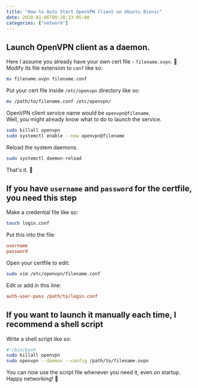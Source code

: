 ```yaml
---
title: "How to Auto Start OpenVPN Client on Ubuntu Bionic"
date: 2020-01-06T00:28:23-05:00
categories: ["network"]
---
```

## Launch OpenVPN client as a daemon.

Here I assume you already have your own cert file - `filename.ovpn`. 🙂  
Modify its file extension to `conf` like so:  

```bash
mv filename.ovpn filename.conf 
```

Put your cert file inside `/etc/openvpn` directory like so:  

```bash
mv /path/to/filename.conf /etc/openvpn/
```

OpenVPN client service name would be `openvpn@filename`.  
Well, you might already know what to do to launch the service.  

```bash
sudo killall openvpn
sudo systemctl enable --now openvpn@filename
```

Reload the system daemons.  

```bash
sudo systemctl daemon-reload
```

That's it. 🙂  

## If you have `username` and `password` for the certfile, you need this step

Make a credential file like so:  

```bash
touch login.conf
```

Put this into the file:

```ini
username
password
```

Open your certfile to edit:

```bash
sudo vim /etc/openvpn/filename.conf
```

Edit or add in this line:

```ini
auth-user-pass /path/to/login.conf
```

## If you want to launch it manually each time, I recommend a shell script

Write a shell script like so:  

```bash
#!/bin/bash
sudo killall openvpn
sudo openvpn --daemon --config /path/to/filename.ovpn
```

You can now use the script file whenever you need it, even on startup.  
Happy networking! 🙂  
